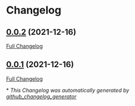 # Changelog

## [0.0.2](https://github.com/T-Systems-MMS/terraform-keyvault/tree/0.0.2) (2021-12-16)

[Full Changelog](https://github.com/T-Systems-MMS/terraform-keyvault/compare/0.0.1...0.0.2)

## [0.0.1](https://github.com/T-Systems-MMS/terraform-keyvault/tree/0.0.1) (2021-12-16)

[Full Changelog](https://github.com/T-Systems-MMS/terraform-keyvault/compare/57bb4ef2e50d80a7c6fd0a4aba232c93d8a7b0df...0.0.1)



\* *This Changelog was automatically generated by [github_changelog_generator](https://github.com/github-changelog-generator/github-changelog-generator)*
